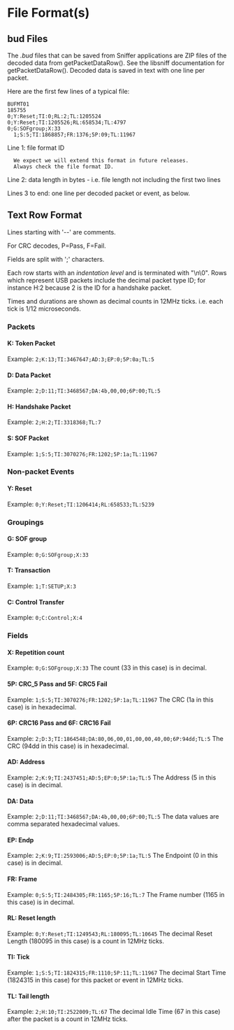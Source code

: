 # File Format(s)

## bud Files

The *.bud* files that can be saved from Sniffer applications
are ZIP files of the decoded data from getPacketDataRow().
See the libsniff documentation for getPacketDataRow().
Decoded data is saved in text with one line per packet.

Here are the first few lines of a typical file:

    BUFMT01
    185755
    0;Y:Reset;TI:0;RL:2;TL:1205524
    0;Y:Reset;TI:1205526;RL:658534;TL:4797
    0;G:SOFgroup;X:33
      1;S:5;TI:1868857;FR:1376;5P:09;TL:11967

Line 1: file format ID

~~~{note}
  We expect we will extend this format in future releases.
  Always check the file format ID.
~~~

Line 2: data length in bytes - i.e. file length not including the first two lines

Lines 3 to end: one line per decoded packet or event, as below.

## Text Row Format

Lines starting with '--' are comments.

For CRC decodes, P=Pass, F=Fail.

Fields are split with ';' characters.

Each row starts with an *indentation level* and is terminated with "\n\0".
Rows which represent USB packets include the decimal packet type ID;
for instance H:2 because 2 is the ID for a handshake packet.

Times and durations are shown as decimal counts in 12MHz ticks.
i.e. each tick is 1/12 microseconds.

### Packets

#### K: Token Packet

Example: `2;K:13;TI:3467647;AD:3;EP:0;5P:0a;TL:5`

#### D: Data Packet

Example: `2;D:11;TI:3468567;DA:4b,00,00;6P:00;TL:5`

#### H: Handshake Packet

Example: `2;H:2;TI:3318368;TL:7`

#### S: SOF Packet

Example: `1;S:5;TI:3070276;FR:1202;5P:1a;TL:11967`


### Non-packet Events

#### Y: Reset

Example: `0;Y:Reset;TI:1206414;RL:658533;TL:5239`


### Groupings

#### G: SOF group

Example: `0;G:SOFgroup;X:33`

#### T: Transaction

Example: `1;T:SETUP;X:3`

#### C: Control Transfer

Example: `0;C:Control;X:4`


### Fields

#### X: Repetition count

Example: `0;G:SOFgroup;X:33`
The count (33 in this case) is in decimal.

#### 5P: CRC_5 Pass and 5F: CRC5 Fail

Example: `1;S:5;TI:3070276;FR:1202;5P:1a;TL:11967`
The CRC (1a in this case) is in hexadecimal.

#### 6P: CRC16 Pass and 6F: CRC16 Fail

Example: `2;D:3;TI:1864548;DA:80,06,00,01,00,00,40,00;6P:94dd;TL:5`
The CRC (94dd in this case) is in hexadecimal.

#### AD: Address

Example: `2;K:9;TI:2437451;AD:5;EP:0;5P:1a;TL:5`
The Address (5 in this case) is in decimal.

#### DA: Data

Example: `2;D:11;TI:3468567;DA:4b,00,00;6P:00;TL:5`
The data values are comma separated hexadecimal values.

#### EP: Endp

Example: `2;K:9;TI:2593006;AD:5;EP:0;5P:1a;TL:5`
The Endpoint (0 in this case) is in decimal.

#### FR: Frame

Example: `0;S:5;TI:2484305;FR:1165;5P:16;TL:7`
The Frame number (1165 in this case) is in decimal.

#### RL: Reset length

Example: `0;Y:Reset;TI:1249543;RL:180095;TL:10645`
The decimal Reset Length (180095 in this case) is a count in 12MHz ticks.

#### TI: Tick

Example: `1;S:5;TI:1824315;FR:1110;5P:11;TL:11967`
The decimal Start Time (1824315 in this case) for this packet or event in 12MHz ticks.

#### TL: Tail length

Example: `2;H:10;TI:2522009;TL:67`
The decimal Idle Time (67 in this case) after the packet is a count in 12MHz ticks.

